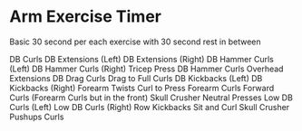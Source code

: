# Arm Exercise Timer
Basic 30 second per each exercise with 30 second rest in between

DB Curls
DB Extensions (Left)
DB Extensions (Right)
DB Hammer Curls (Left)
DB Hammer Curls (Right)
Tricep Press
DB Hammer Curls
Overhead Extensions
DB Drag Curls
Drag to Full Curls
DB Kickbacks (Left)
DB Kickbacks (Right)
Forearm Twists
Curl to Press
Forearm Curls
Forward Curls (Forearm Curls but in the front)
Skull Crusher
Neutral Presses
Low DB Curls (Left)
Low DB Curls (Right)
Row Kickbacks
Sit and Curl
Skull Crusher
Pushups
Curls

